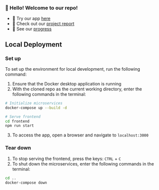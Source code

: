 ### 👋 Hello! Welcome to our repo!

- 🎉 Try our app [here](https://frontend-pzsuad4zva-as.a.run.app/login)
- 📝 Check out our [project report](https://cs3219-ay2223s1.github.io/cs3219-project-ay2223s1-g22/)
- 👀 See our [progress](https://github.com/orgs/CS3219-AY2223S1/projects/18/views/4?sortedBy%5Bdirection%5D=asc&sortedBy%5BcolumnId%5D=14488831&visibleFields=%5B14488831%2C%22Title%22%2C%22Assignees%22%2C%22Status%22%5D)

## Local Deployment

### Set up

To set up the environment for local development, run the following command:

1. Ensure that the Docker desktop application is running
2. With the cloned repo as the current working directory, enter the following commands in the terminal:

```bash
# Initialize microservices
docker-compose up --build -d

# Serve frontend
cd frontend
npm run start
```

3. To access the app, open a browser and navigate to `localhost:3000`

### Tear down

1. To stop serving the frontend, press the keys: `CTRL` + `C`
2. To shut down the microservices, enter the following commands in the terminal:

```bash
cd ..
docker-compose down
```
